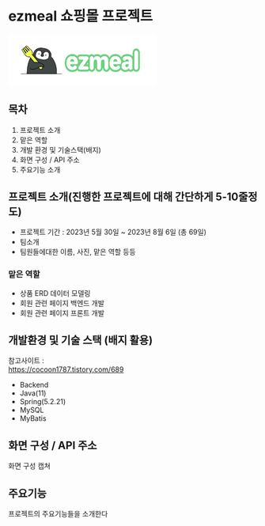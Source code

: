 # ezmeal 쇼핑몰 프로젝트

[//]: # (## 프로젝트 이미지 삽입&#40;너비 300정도, 가운데 정렬&#41; H2)
<img src="./img/ezmealLogo.png" width="300" height=""></img>

## 목차
1. 프로젝트 소개
2. 맡은 역할
3. 개발 환경 및 기술스택(배지)
4. 화면 구성 / API 주소
5. 주요기능 소개

## 프로젝트 소개(진행한 프로젝트에 대해 간단하게 5-10줄정도)
- 프로젝트 기간 : 2023년 5월 30일 ~ 2023년 8월 6일 (총 69일)
- 팀소개
- 팀원들에대한 이름, 사진, 맡은 역할 등등

### 맡은 역할
- 상품 ERD 데이터 모델링
- 회원 관련 페이지 백엔드 개발
- 회원 관련 페이지 프론트 개발

[//]: # (### 프로젝트 소개 3 H3)

[//]: # (#### 프로젝트 소개 4 H4)

## 개발환경 및 기술 스택 (배지 활용)

참고사이트 :   
https://cocoon1787.tistory.com/689

- Backend
- Java(11)
- Spring(5.2.21)
- MySQL
- MyBatis

## 화면 구성 / API 주소

화면 구성 캡쳐 

## 주요기능

프로젝트의 주요기능들을 소개한다
